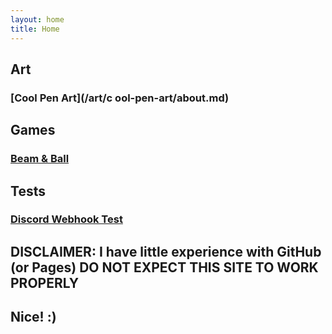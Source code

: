 ```yaml
---
layout: home
title: Home
---
```


## Art

### [Cool Pen Art](/art/c ool-pen-art/about.md)

## Games

### [Beam & Ball](/cool/beam-and-ball/about.md)

## Tests

### [Discord Webhook Test](/test/discord/about.md)

## DISCLAIMER: I have little experience with GitHub (or Pages) DO NOT EXPECT THIS SITE TO WORK PROPERLY

## Nice! :)

